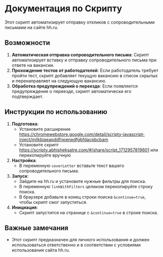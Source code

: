 # Документация по Скрипту

Этот скрипт автоматизирует отправку откликов с сопроводительными письмами на сайте hh.ru.

## Возможности

1. **Автоматическая отправка сопроводительного письма**: Скрипт автоматизирует вставку и отправку сопроводительного письма при ответе на вакансии.
2. **Прохождение тестов от работодателей**: Если работодатель требует пройти тест, скрипт добавляет текущую вакансию в список скрытых и перенаправляет на следующую вакансию.
3. **Обработка предупреждений о переезде**: Если появляется предупреждение о переезде, скрипт автоматически его подтверждает.

## Инструкции по использованию

1. **Подготовка**: 
    - Установите расширение https://chromewebstore.google.com/detail/scripty-javascript-inject/milkbiaeapddfnpenedfgbfdacpbcbam 
    - Установите скрипт https://scripty.abhisheksatre.com/#/share/script_1712957819601 или перекопируйте вручную
2. **Настройка**:
    - В переменную `coverLetter` вставьте текст вашего сопроводительного письма.
3. **Запуск**:
    - Зайдите на hh.ru и установите нужные фильтры для поиска.
    - В переменную `linkWithFilters` целиком перекопируйте строку поиска.
    - В браузере добавьте в конец строки поиска `&continue=true`, чтобы скрипт смог запуститься.
4. **Инициация**:
    - Скрипт запустится на странице с `&continue=true` в строке поиска.

## Важные замечания

- Этот скрипт предназначен для личного использования и должен использоваться ответственно и в соответствии с условиями использования сайта hh.ru.
